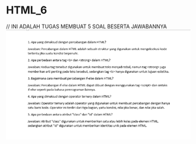 # HTML_6
// INI ADALAH TUGAS MEMBUAT 5 SOAL BESERTA JAWABANNYA
![alt text](https://github.com/AbiyanNur/HTML_6/blob/main/IMG_Screenshot/Screenshot%202023-11-12%20102224.png?raw=true)
